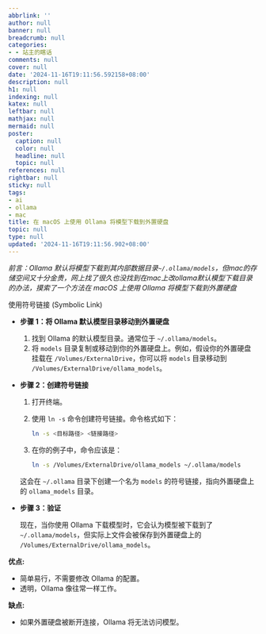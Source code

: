 ```yaml
---
abbrlink: ''
author: null
banner: null
breadcrumb: null
categories:
- - 站主的瞎话
comments: null
cover: null
date: '2024-11-16T19:11:56.592158+08:00'
description: null
h1: null
indexing: null
katex: null
leftbar: null
mathjax: null
mermaid: null
poster:
  caption: null
  color: null
  headline: null
  topic: null
references: null
rightbar: null
sticky: null
tags:
- ai
- ollama
- mac
title: 在 macOS 上使用 Ollama 将模型下载到外置硬盘
topic: null
type: null
updated: '2024-11-16T19:11:56.902+08:00'
---
```

*前言：Ollama 默认将模型下载到其内部数据目录`~/.ollama/models`，但mac的存储空间又十分金贵，网上找了很久也没找到在mac上改ollama默认模型下载目录的办法，摸索了一个方法在 macOS 上使用 Ollama 将模型下载到外置硬盘*

使用符号链接 (Symbolic Link)

* **步骤 1：将 Ollama 默认模型目录移动到外置硬盘**

  1. 找到 Ollama 的默认模型目录。通常位于 `~/.ollama/models`。
  2. 将 `models` 目录复制或移动到你的外置硬盘上。例如，假设你的外置硬盘挂载在 `/Volumes/ExternalDrive`，你可以将 `models` 目录移动到 `/Volumes/ExternalDrive/ollama_models`。
* **步骤 2：创建符号链接**

  1. 打开终端。
  2. 使用 `ln -s` 命令创建符号链接。命令格式如下：

     ```bash
     ln -s <目标路径> <链接路径>
     ```
  3. 在你的例子中，命令应该是：

     ```bash
     ln -s /Volumes/ExternalDrive/ollama_models ~/.ollama/models
     ```

  这会在 `~/.ollama` 目录下创建一个名为 `models` 的符号链接，指向外置硬盘上的 `ollama_models` 目录。
* **步骤 3：验证**

  现在，当你使用 Ollama 下载模型时，它会认为模型被下载到了 `~/.ollama/models`，但实际上文件会被保存到外置硬盘上的 `/Volumes/ExternalDrive/ollama_models`。

**优点:**

* 简单易行，不需要修改 Ollama 的配置。
* 透明，Ollama 像往常一样工作。

**缺点:**

* 如果外置硬盘被断开连接，Ollama 将无法访问模型。
